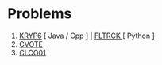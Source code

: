 # Problems


1. [KRYP6]( https://www.codechef.com/problems/KRYP6 ) [ Java / Cpp ] | [ FLTRCK ](https://www.codechef.com/problems/FLTRCK)[ Python ]
2. [CVOTE](https://www.codechef.com/problems/CVOTE)
3. [CLCO01](https://www.codechef.com/problems/CLCO01)
